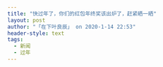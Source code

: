 ```yaml
---
title: "快过年了，你们的红包年终奖该出炉了，赶紧晒一晒"
layout: post
author: "「在下叶良辰」 on 2020-1-14 22:53"
header-style: text
tags:
  - 新闻
  - 过年
---
```


<head></head>
<body>
 <br>
</body>


